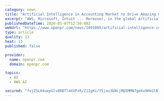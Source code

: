 ```yaml
---
category: news
title: "Artificial Intelligence in Accounting Market to Drive Amazing Growth by 2025 | AWS, Microsoft, Intuit, Xero, Sage"
excerpt: "AWS, Microsoft, Intuit ... Moreover, in the global Artificial Intelligence in Accounting Market report, the key product categories of the global Artificial Intelligence in Accounting Market ..."
publishedDateTime: 2020-01-07T12:50:00Z
webUrl: "https://www.openpr.com/news/1891085/artificial-intelligence-in-accounting-market-to-drive-amazing"
type: article
quality: 13
heat: 13
published: false

provider:
  name: openpr.com
  domain: openpr.com

topics:
  - AI
  - AWS AI

secured: "fvjZSLH4uepGlv8RBTl4XVPzR/Z1IgKi/Y5jau3kNLjMQSMMN7gmXu9HkGlBlszmR5r2Tam97S3UBu+qJ4MCyTzc15QUJx1UoJJ06GIcAUIjuuVzx0K/jnIl7Pp7f2WXiyeWleOY3rUF5lcObV/o9M1k4jMBjz5VQzZuIxwhfdk5YsAo28er4udP4IAYwqGduPIfepo4dmw7NVCt5wmRfyTJRL7caQFwFKavVJy1FLeRF+vnH9iQRSeMvobxlUna2Mftk0B18RdvtwSpcPF1dTR+10IbPoAmwXJROb8jLnEBXafl7b3bO7vC2QOwDjBK;h0qg/R+mL4bVIEYlhgRRKg=="
---
```


